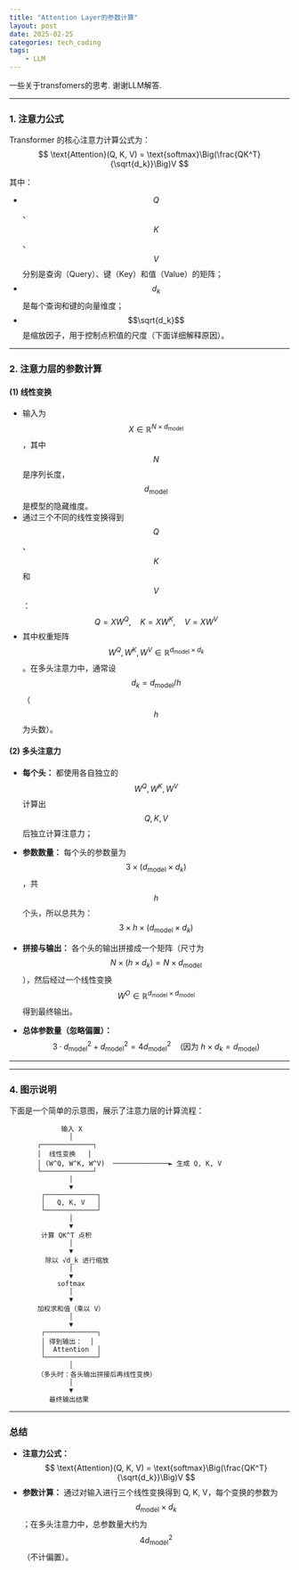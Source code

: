 ```yaml
---
title: "Attention Layer的参数计算"
layout: post
date: 2025-02-25
categories: tech_coding
tags:
    - LLM
---
```


一些关于transfomers的思考. 谢谢LLM解答.


---

### 1. 注意力公式

Transformer 的核心注意力计算公式为：
$$
\text{Attention}(Q, K, V) = \text{softmax}\Big(\frac{QK^T}{\sqrt{d_k}}\Big)V
$$

其中：
- $$Q$$、$$K$$、$$V$$ 分别是查询（Query）、键（Key）和值（Value）的矩阵；
- $$d_k$$ 是每个查询和键的向量维度；
- $$\sqrt{d_k}$$ 是缩放因子，用于控制点积值的尺度（下面详细解释原因）。

---

### 2. 注意力层的参数计算

#### **(1) 线性变换**

- 输入为 $$X \in \mathbb{R}^{N \times d_{\text{model}}}$$，其中 $$N$$ 是序列长度，$$d_{\text{model}}$$是模型的隐藏维度。
- 通过三个不同的线性变换得到 $$Q$$、$$K$$ 和 $$V$$：
 $$ 
  Q = XW^Q,\quad K = XW^K,\quad V = XW^V
 $$
- 其中权重矩阵 $$W^Q, W^K, W^V \in \mathbb{R}^{d_{\text{model}} \times d_k}$$。在多头注意力中，通常设 $$d_k = d_{\text{model}}/h$$（$$h$$ 为头数）。

#### **(2) 多头注意力**

- **每个头：** 都使用各自独立的 $$W^Q, W^K, W^V$$ 计算出 $$Q, K, V$$ 后独立计算注意力；
- **参数数量：** 每个头的参数量为 $$3 \times (d_{\text{model}} \times d_k)$$，共 $$h$$ 个头，所以总共为：
  $$
  3 \times h \times (d_{\text{model}} \times d_k)
  $$
- **拼接与输出：** 各个头的输出拼接成一个矩阵（尺寸为 $$N \times (h \times d_k) = N \times d_{\text{model}}$$），然后经过一个线性变换 $$W^O \in \mathbb{R}^{d_{\text{model}} \times d_{\text{model}}}$$ 得到最终输出。
  
- **总体参数量（忽略偏置）：**
  $$
  3 \cdot d_{\text{model}}^2 + d_{\text{model}}^2 = 4d_{\text{model}}^2\quad (\text{因为 } h \times d_k = d_{\text{model}})
  $$


---



---

### 4. 图示说明

下面是一个简单的示意图，展示了注意力层的计算流程：

```
             输入 X
               │
       ┌─────────────┐
       │  线性变换   │
       │ (W^Q, W^K, W^V)  ──────────────► 生成 Q, K, V
       └─────────────┘
               │
               ▼
        ┌─────────────┐
        │   Q, K, V   │
        └─────────────┘
               │
               ▼
        计算 QK^T 点积
               │
               ▼
         除以 √d_k 进行缩放
               │
               ▼
            softmax
               │
               ▼
       加权求和值（乘以 V）
               │
               ▼
        ┌─────────────┐
        │ 得到输出：  │
        │  Attention  │
        └─────────────┘
               │
       （多头时：各头输出拼接后再线性变换）
               │
               ▼
          最终输出结果
```

---

### 总结

- **注意力公式：**
  $$
  \text{Attention}(Q, K, V) = \text{softmax}\Big(\frac{QK^T}{\sqrt{d_k}}\Big)V
  $$
- **参数计算：** 通过对输入进行三个线性变换得到 Q, K, V，每个变换的参数为 $$d_{\text{model}} \times d_k$$；在多头注意力中，总参数量大约为 $$4d_{\text{model}}^2$$（不计偏置）。


